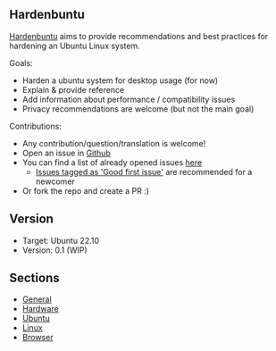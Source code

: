 ## Hardenbuntu

[Hardenbuntu](https://github.com/sydhds/hardenbuntu) aims to provide recommendations and best practices for hardening an Ubuntu Linux system.

Goals:
* Harden a ubuntu system for desktop usage (for now)
* Explain & provide reference
* Add information about performance / compatibility issues
* Privacy recommendations are welcome (but not the main goal)

Contributions:
* Any contribution/question/translation is welcome!
* Open an issue in [Github](https://github.com/sydhds/hardenbuntu/issues)
* You can find a list of already opened issues [here](https://github.com/sydhds/hardenbuntu/issues)
  * [Issues tagged as 'Good first issue'](https://github.com/sydhds/hardenbuntu/issues?q=is%3Aopen+is%3Aissue+label%3A%22good+first+issue%22) are recommended for a newcomer
* Or fork the repo and create a PR :)

## Version

* Target: Ubuntu 22.10 
* Version: 0.1 (WIP)

## Sections

* [General](general.md)
* [Hardware](hardware.md)
* [Ubuntu](ubuntu.md)
* [Linux](linux.md)
* [Browser](browser.md)



